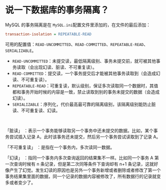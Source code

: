 # 说一下数据库的事务隔离？

MySQL 的事务隔离是在 `MySQL.ini`​ 配置文件里添加的，在文件的最后添加：

```ini
transaction-isolation = REPEATABLE-READ
```

可用的配置值：`READ-UNCOMMITTED`​、`READ-COMMITTED`​、`REPEATABLE-READ`​、`SERIALIZABLE`​。

* ​`READ-UNCOMMITTED`​：未提交读，最低隔离级别、事务未提交前，就可被其他事务读取（会出现幻读、脏读、不可重复读）。
* ​`READ-COMMITTED`​：提交读，一个事务提交后才能被其他事务读取到（会造成幻读、不可重复读）。
* ​`REPEATABLE-READ`​：可重复读，默认级别，保证多次读取同一个数据时，其值都和事务开始时候的内容是一致，禁止读取到别的事务未提交的数据（会造成幻读）。
* ​`SERIALIZABLE`​：序列化，代价最高最可靠的隔离级别，该隔离级别能防止脏读、不可重复读、幻读。

‍

「脏读」 ：表示一个事务能够读取另一个事务中还未提交的数据。比如，某个事务尝试插入记录 A，此时该事务还未提交，然后另一个事务尝试读取到了记录 A。

「不可重复读」 ：是指在一个事务内，多次读同一数据。

「幻读」 ：指同一个事务内多次查询返回的结果集不一样。比如同一个事务 A 第一次查询时候有 n 条记录，但是第二次同等条件下查询却有 n+1 条记录，这就好像产生了幻觉。发生幻读的原因也是另外一个事务新增或者删除或者修改了第一个事务结果集里面的数据，同一个记录的数据内容被修改了，所有数据行的记录就变多或者变少了。  

‍
